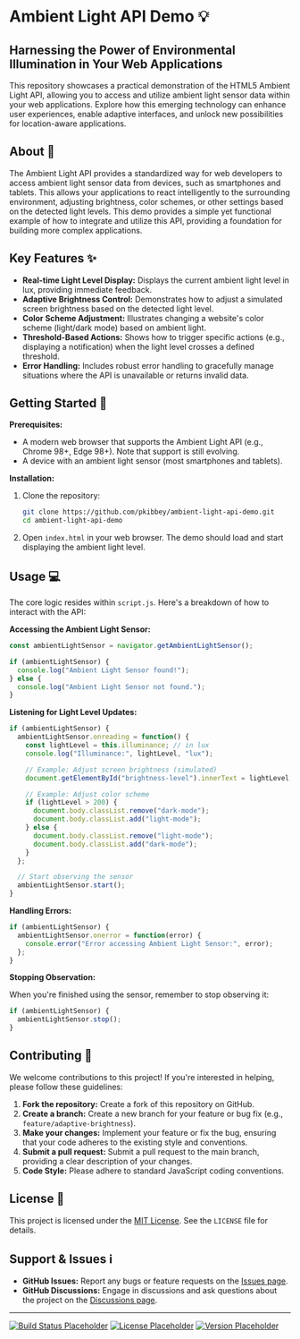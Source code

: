 # Ambient Light API Demo 💡

## Harnessing the Power of Environmental Illumination in Your Web Applications

This repository showcases a practical demonstration of the HTML5 Ambient Light API, allowing you to access and utilize ambient light sensor data within your web applications.  Explore how this emerging technology can enhance user experiences, enable adaptive interfaces, and unlock new possibilities for location-aware applications.

## About 📝

The Ambient Light API provides a standardized way for web developers to access ambient light sensor data from devices, such as smartphones and tablets. This allows your applications to react intelligently to the surrounding environment, adjusting brightness, color schemes, or other settings based on the detected light levels. This demo provides a simple yet functional example of how to integrate and utilize this API, providing a foundation for building more complex applications.

## Key Features ✨

*   **Real-time Light Level Display:**  Displays the current ambient light level in lux, providing immediate feedback.
*   **Adaptive Brightness Control:** Demonstrates how to adjust a simulated screen brightness based on the detected light level.
*   **Color Scheme Adjustment:**  Illustrates changing a website's color scheme (light/dark mode) based on ambient light.
*   **Threshold-Based Actions:**  Shows how to trigger specific actions (e.g., displaying a notification) when the light level crosses a defined threshold.
*   **Error Handling:** Includes robust error handling to gracefully manage situations where the API is unavailable or returns invalid data.

## Getting Started 🚀

**Prerequisites:**

*   A modern web browser that supports the Ambient Light API (e.g., Chrome 98+, Edge 98+).  Note that support is still evolving.
*   A device with an ambient light sensor (most smartphones and tablets).

**Installation:**

1.  Clone the repository:
    ```bash
    git clone https://github.com/pkibbey/ambient-light-api-demo.git
    cd ambient-light-api-demo
    ```

2.  Open `index.html` in your web browser. The demo should load and start displaying the ambient light level.

## Usage 💻

The core logic resides within `script.js`. Here's a breakdown of how to interact with the API:

**Accessing the Ambient Light Sensor:**

```javascript
const ambientLightSensor = navigator.getAmbientLightSensor();

if (ambientLightSensor) {
  console.log("Ambient Light Sensor found!");
} else {
  console.log("Ambient Light Sensor not found.");
}
```

**Listening for Light Level Updates:**

```javascript
if (ambientLightSensor) {
  ambientLightSensor.onreading = function() {
    const lightLevel = this.illuminance; // in lux
    console.log("Illuminance:", lightLevel, "lux");

    // Example: Adjust screen brightness (simulated)
    document.getElementById("brightness-level").innerText = lightLevel;

    // Example: Adjust color scheme
    if (lightLevel > 200) {
      document.body.classList.remove("dark-mode");
      document.body.classList.add("light-mode");
    } else {
      document.body.classList.remove("light-mode");
      document.body.classList.add("dark-mode");
    }
  };

  // Start observing the sensor
  ambientLightSensor.start();
}
```

**Handling Errors:**

```javascript
if (ambientLightSensor) {
  ambientLightSensor.onerror = function(error) {
    console.error("Error accessing Ambient Light Sensor:", error);
  };
}
```

**Stopping Observation:**

When you're finished using the sensor, remember to stop observing it:

```javascript
if (ambientLightSensor) {
  ambientLightSensor.stop();
}
```

## Contributing 🤝

We welcome contributions to this project!  If you're interested in helping, please follow these guidelines:

1.  **Fork the repository:** Create a fork of this repository on GitHub.
2.  **Create a branch:** Create a new branch for your feature or bug fix (e.g., `feature/adaptive-brightness`).
3.  **Make your changes:** Implement your feature or fix the bug, ensuring that your code adheres to the existing style and conventions.
4.  **Submit a pull request:** Submit a pull request to the main branch, providing a clear description of your changes.
5.  **Code Style:** Please adhere to standard JavaScript coding conventions.

## License 📜

This project is licensed under the [MIT License](LICENSE).  See the `LICENSE` file for details.

## Support & Issues ℹ️

*   **GitHub Issues:**  Report any bugs or feature requests on the [Issues page](https://github.com/pkibbey/ambient-light-api-demo/issues).
*   **GitHub Discussions:** Engage in discussions and ask questions about the project on the [Discussions page](https://github.com/pkibbey/ambient-light-api-demo/discussions).

---
[![Build Status Placeholder](https://img.shields.io/badge/build-pending-green.svg)](https://github.com/pkibbey/ambient-light-api-demo)
[![License Placeholder](https://img.shields.io/badge/license-MIT-blue.svg)](LICENSE)
[![Version Placeholder](https://img.shields.io/badge/version-1.0.0-yellow.svg)](https://github.com/pkibbey/ambient-light-api-demo)
